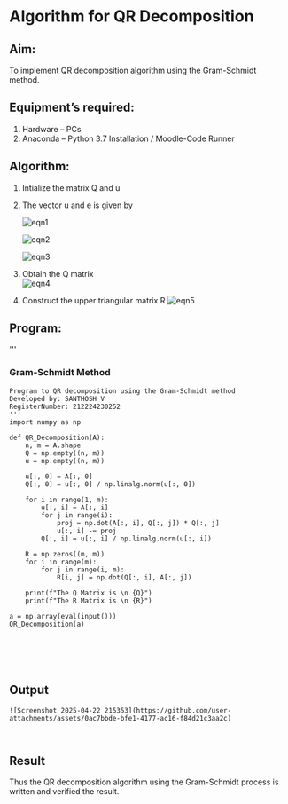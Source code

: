 # Algorithm for QR Decomposition
## Aim:
To implement QR decomposition algorithm using the Gram-Schmidt method.
## Equipment’s required:
1.	Hardware – PCs
2.	Anaconda – Python 3.7 Installation / Moodle-Code Runner
## Algorithm:
1.	Intialize the matrix Q and u
2.	The vector u and e is given by

    ![eqn1](./ex4.jpg)

    ![eqn2](./ex6.jpg)

    ![eqn3](./ex3.jpg)

3.	Obtain the Q matrix   
    ![eqn4](./ex1.jpg)
4.	Construct the upper triangular matrix R
    ![eqn5](./ex2.jpg)



## Program:
 ''' 

### Gram-Schmidt Method
```
Program to QR decomposition using the Gram-Schmidt method
Developed by: SANTHOSH V
RegisterNumber: 212224230252
'''
import numpy as np

def QR_Decomposition(A):
    n, m = A.shape
    Q = np.empty((n, m))
    u = np.empty((n, m))

    u[:, 0] = A[:, 0]
    Q[:, 0] = u[:, 0] / np.linalg.norm(u[:, 0])

    for i in range(1, m):
        u[:, i] = A[:, i]
        for j in range(i):
            proj = np.dot(A[:, i], Q[:, j]) * Q[:, j]
            u[:, i] -= proj
        Q[:, i] = u[:, i] / np.linalg.norm(u[:, i])

    R = np.zeros((m, m))
    for i in range(m):
        for j in range(i, m):
            R[i, j] = np.dot(Q[:, i], A[:, j])

    print(f"The Q Matrix is \n {Q}")
    print(f"The R Matrix is \n {R}")

a = np.array(eval(input()))
QR_Decomposition(a)






```

## Output
```
![Screenshot 2025-04-22 215353](https://github.com/user-attachments/assets/0ac7bbde-bfe1-4177-ac16-f84d21c3aa2c)



```
## Result
Thus the QR decomposition algorithm using the Gram-Schmidt process is written and verified the result.

